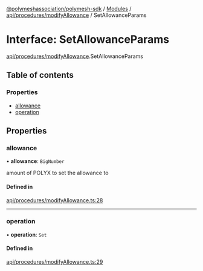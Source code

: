 [@polymeshassociation/polymesh-sdk](../README.md) / [Modules](../modules.md) / [api/procedures/modifyAllowance](../modules/api_procedures_modifyAllowance.md) / SetAllowanceParams

# Interface: SetAllowanceParams

[api/procedures/modifyAllowance](../modules/api_procedures_modifyAllowance.md).SetAllowanceParams

## Table of contents

### Properties

- [allowance](api_procedures_modifyAllowance.SetAllowanceParams.md#allowance)
- [operation](api_procedures_modifyAllowance.SetAllowanceParams.md#operation)

## Properties

### allowance

• **allowance**: `BigNumber`

amount of POLYX to set the allowance to

#### Defined in

[api/procedures/modifyAllowance.ts:28](https://github.com/PolymathNetwork/polymesh-sdk/blob/31dfa0dc/src/api/procedures/modifyAllowance.ts#L28)

___

### operation

• **operation**: `Set`

#### Defined in

[api/procedures/modifyAllowance.ts:29](https://github.com/PolymathNetwork/polymesh-sdk/blob/31dfa0dc/src/api/procedures/modifyAllowance.ts#L29)
